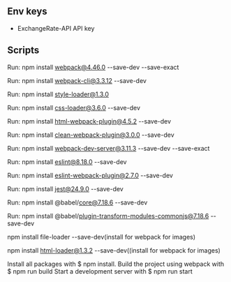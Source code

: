 ## Env keys
* ExchangeRate-API
API key
## Scripts

Run: npm install webpack@4.46.0 --save-dev --save-exact

Run: npm install webpack-cli@3.3.12 --save-dev

Run: npm install style-loader@1.3.0

Run: npm install css-loader@3.6.0 --save-dev

Run: npm install html-webpack-plugin@4.5.2 --save-dev

Run: npm install clean-webpack-plugin@3.0.0 --save-dev

Run: npm install webpack-dev-server@3.11.3 --save-dev --save-exact

Run: npm install eslint@8.18.0 --save-dev

Run: npm install eslint-webpack-plugin@2.7.0 --save-dev

Run: npm install jest@24.9.0 --save-dev

Run: npm install @babel/core@7.18.6 --save-dev

Run: npm install @babel/plugin-transform-modules-commonjs@7.18.6 --save-dev

npm install file-loader --save-dev(install for webpack for images)

npm install html-loader@1.3.2 --save-dev((install for webpack for images)


Install all packages with $ npm install.
Build the project using webpack with $ npm run build
Start a development server with $ npm run start
